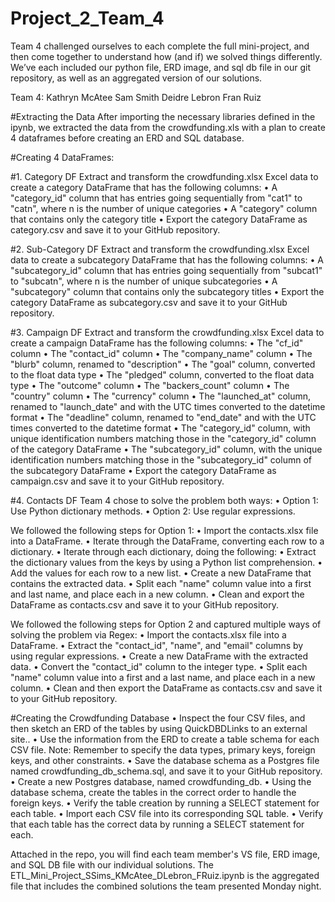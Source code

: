 # Project_2_Team_4
Team 4 challenged ourselves to each complete the full mini-project, and then come together to understand how (and if) we solved things differently.
We’ve each included our python file, ERD image, and sql db file in our git repository, as well as an aggregated version of our solutions.

Team 4:
Kathryn McAtee
Sam Smith
Deidre Lebron
Fran Ruiz

#Extracting the Data
After importing the necessary libraries defined in the ipynb, we extracted the data from the crowdfunding.xls with a plan to create 4 dataframes before creating an ERD and SQL database.

#Creating 4 DataFrames:

#1. Category DF
Extract and transform the crowdfunding.xlsx Excel data to create a category DataFrame that has the following columns:
• A "category_id" column that has entries going sequentially from "cat1" to "catn", where n is the number of unique categories
• A "category" column that contains only the category title
• Export the category DataFrame as category.csv and save it to your GitHub repository.

#2. Sub-Category DF
Extract and transform the crowdfunding.xlsx Excel data to create a subcategory DataFrame that has the following columns:
• A "subcategory_id" column that has entries going sequentially from "subcat1" to "subcatn", where n is the number of unique subcategories
• A "subcategory" column that contains only the subcategory titles
• Export the category DataFrame as subcategory.csv and save it to your GitHub repository.

#3. Campaign DF
Extract and transform the crowdfunding.xlsx Excel data to create a campaign DataFrame has the following columns:
• The "cf_id" column
• The "contact_id" column
• The "company_name" column
• The "blurb" column, renamed to "description"
• The "goal" column, converted to the float data type
• The "pledged" column, converted to the float data type
• The "outcome" column
• The "backers_count" column
• The "country" column
• The "currency" column
• The "launched_at" column, renamed to "launch_date" and with the UTC times converted to the datetime format
• The "deadline" column, renamed to "end_date" and with the UTC times converted to the datetime format
• The "category_id" column, with unique identification numbers matching those in the "category_id" column of the category DataFrame
• The "subcategory_id" column, with the unique identification numbers matching those in the "subcategory_id" column of the subcategory DataFrame
• Export the category DataFrame as campaign.csv and save it to your GitHub repository.

#4. Contacts DF
Team 4 chose to solve the problem both ways:
• Option 1: Use Python dictionary methods.
• Option 2: Use regular expressions.

We followed the following steps for Option 1:
• Import the contacts.xlsx file into a DataFrame.
• Iterate through the DataFrame, converting each row to a dictionary.
• Iterate through each dictionary, doing the following:
• Extract the dictionary values from the keys by using a Python list comprehension.
• Add the values for each row to a new list.
• Create a new DataFrame that contains the extracted data.
• Split each "name" column value into a first and last name, and place each in a new column.
• Clean and export the DataFrame as contacts.csv and save it to your GitHub repository.

We followed the following steps for Option 2 and captured multiple ways of solving the problem via Regex:
• Import the contacts.xlsx file into a DataFrame.
• Extract the "contact_id", "name", and "email" columns by using regular expressions.
• Create a new DataFrame with the extracted data.
• Convert the "contact_id" column to the integer type.
• Split each "name" column value into a first and a last name, and place each in a new column.
• Clean and then export the DataFrame as contacts.csv and save it to your GitHub repository.

#Creating the Crowdfunding Database
• Inspect the four CSV files, and then sketch an ERD of the tables by using QuickDBDLinks to an external site..
• Use the information from the ERD to create a table schema for each CSV file.
Note: Remember to specify the data types, primary keys, foreign keys, and other constraints.
• Save the database schema as a Postgres file named crowdfunding_db_schema.sql, and save it to your GitHub repository.
• Create a new Postgres database, named crowdfunding_db.
• Using the database schema, create the tables in the correct order to handle the foreign keys.
• Verify the table creation by running a SELECT statement for each table.
• Import each CSV file into its corresponding SQL table.
• Verify that each table has the correct data by running a SELECT statement for each.

Attached in the repo, you will find each team member's VS file, ERD image, and SQL DB file with our individual solutions. 
The ETL_Mini_Project_SSims_KMcAtee_DLebron_FRuiz.ipynb is the aggregated file that includes the combined solutions the team presented Monday night.


